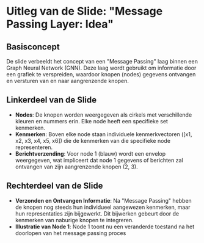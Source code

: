 # Uitleg van de Slide: "Message Passing Layer: Idea"

## Basisconcept

De slide verbeeldt het concept van een "Message Passing" laag binnen een Graph Neural Network (GNN). Deze laag wordt gebruikt om informatie door een grafiek te verspreiden, waardoor knopen (nodes) gegevens ontvangen en versturen van en naar aangrenzende knopen.

## Linkerdeel van de Slide

- **Nodes**: De knopen worden weergegeven als cirkels met verschillende kleuren en nummers erin. Elke node heeft een specifieke set kenmerken.
- **Kenmerken**: Boven elke node staan individuele kenmerkvectoren (\[x1, x2, x3, x4, x5, x6\]) die de kenmerken van die specifieke node representeren.
- **Berichtverzending**: Voor node 1 (blauw) wordt een envelop weergegeven, wat impliceert dat node 1 gegevens of berichten zal ontvangen van zijn aangrenzende knopen (2, 3).

## Rechterdeel van de Slide

- **Verzonden en Ontvangen Informatie**: Na "Message Passing" hebben de knopen nog steeds hun individueel aangewezen kenmerken, maar hun representaties zijn bijgewerkt. Dit bijwerken gebeurt door de kenmerken van naburige knopen te integreren.
- **Illustratie van Node 1**: Node 1 toont nu een veranderde toestand na het doorlopen van het message passing proces